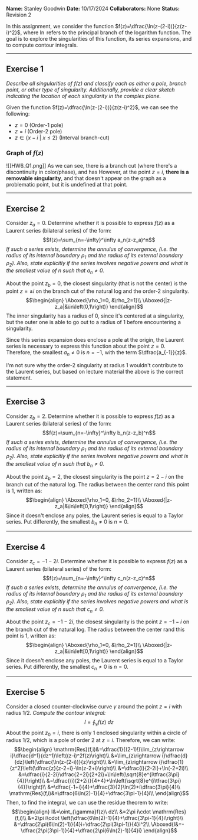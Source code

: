 **Name:** Stanley Goodwin
**Date:** 10/17/2024
**Collaborators:** None
**Status:** Revision 2

In this assignment, we consider the function $f(z)=\dfrac{\ln(z-(2-i))}{z(z-i)^2}$, where $\ln$ refers to the principal branch of the logarithm function. The goal is to explore the singularities of this function, its series expansions, and to compute contour integrals.

---
## Exercise 1
*Describe all singularities of $f(z)$ and classify each as either a pole, branch point, or other type of singularity. Additionally, provide a clear sketch indicating the location of each singularity in the complex plane.*

Given the function $f(z)=\dfrac{\ln(z-(2-i))}{z(z-i)^2}$, we can see the following:
 - $z=0$ (Order-1 pole)
 - $z=i$ (Order-2 pole)
 - $z\in\left\{x-i\ |\ x\le2\right\}$ (Interval branch-cut)

### Graph of $f(z)$
![[HW6_Q1.png]]
As we can see, there is a branch cut (where there's a discontinuity in color/phase), and has 
However, at the point $z=i$, **there is a removable singularity**, and that doesn't appear on the graph as a problematic point, but it is undefined at that point.

---
## Exercise 2
Consider $z_a=0$. Determine whether it is possible to express $f(z)$ as a Laurent series (bilateral series) of the form:
$$f(z)=\sum_{n=-\infty}^\infty a_n(z-z_a)^n$$
*If such a series exists, determine the annulus of convergence, (i.e. the radius of its internal boundary $\rho_1$ and the radius of its external boundary $\rho_2$). Also, state explicitly if the series involves negative powers and what is the smallest value of $n$ such that $a_n\ne0$.*

About the point $z_b=0$, the closest singularity (that is not the center) is the point $z=\pm i$ on the branch cut of the natural log and the order-2 singularity.
$$\begin{align}
\Aboxed{\rho_1=0, &\rho_2=1}\\
\Aboxed{|z-z_a|&\in\left(0,1\right)}
\end{align}$$
The inner singularity has a radius of 0, since it's centered at a singularity, but the outer one is able to go out to a radius of 1 before encountering a singularity.

Since this series expansion does enclose a pole at the origin, the Laurent series is necessary to express this function about the point $z=0$.
Therefore, the smallest $a_n\ne0$ is $n=-1$, with the term $\dfrac{a_{-1}}{z}$.

I'm not sure why the order-2 singularity at radius 1 wouldn't contribute to the Laurent series, but based on lecture material the above is the correct statement.

---
## Exercise 3
Consider $z_b=2$. Determine whether it is possible to express $f(z)$ as a Laurent series (bilateral series) of the form:
$$f(z)=\sum_{n=-\infty}^\infty b_n(z-z_b)^n$$
*If such a series exists, determine the annulus of convergence, (i.e. the radius of its internal boundary $\rho_1$ and the radius of its external boundary $\rho_2$). Also, state explicitly if the series involves negative powers and what is the smallest value of $n$ such that $b_n\ne0$.*

About the point $z_b=2$, the closest singularity is the point $z=2-i$ on the branch cut of the natural log. The radius between the center rand this point is 1, written as:
$$\begin{align}
\Aboxed{\rho_1=0, &\rho_2=1}\\
\Aboxed{|z-z_a|&\in\left[0,1\right)}
\end{align}$$
Since it doesn't enclose any poles, the Laurent series is equal to a Taylor series.
Put differently, the smallest $b_n\ne0$ is $n=0$.

---
## Exercise 4
Consider $z_c=-1-2i$. Determine whether it is possible to express $f(z)$ as a Laurent series (bilateral series) of the form:
$$f(z)=\sum_{n=-\infty}^\infty c_n(z-z_c)^n$$
*If such a series exists, determine the annulus of convergence, (i.e. the radius of its internal boundary $\rho_1$ and the radius of its external boundary $\rho_2$). Also, state explicitly if the series involves negative powers and what is the smallest value of $n$ such that $c_n\ne0$.*

About the point $z_c=-1-2i$, the closest singularity is the point $z=-1-i$ on the branch cut of the natural log. The radius between the center rand this point is 1, written as:
$$\begin{align}
\Aboxed{\rho_1=0, &\rho_2=1}\\
\Aboxed{|z-z_a|&\in\left[0,1\right)}
\end{align}$$
Since it doesn't enclose any poles, the Laurent series is equal to a Taylor series.
Put differently, the smallest $c_n\ne0$ is $n=0$.

---
## Exercise 5
Consider a closed counter-clockwise curve $\gamma$ around the point $z=i$ with radius $1/2$.
*Compute the contour integral:*
$$I=\oint_{\gamma}f(z)\ dz$$
About the point $z_0=i$, there is only 1 enclosed singularity within a circle of radius 1/2, which is a pole of order 2 at $z=i$. Therefore, we can write:
$$\begin{align}
\mathrm{Res}(f,i)&=\dfrac{1}{(2-1)!}\lim_{z\rightarrow i}\dfrac{d^1}{dz^1}\left((z-i)^2f(z)\right)\\
&=\lim_{z\rightarrow i}\dfrac{d}{dz}\left(\dfrac{\ln(z-(2-i))}{z}\right)\\
&=\lim_{z\rightarrow i}\dfrac{1}{z^2}\left(\dfrac{z}{z-2+i}-\ln(z-2+i)\right)\\
&=\dfrac{i}{2-2i}+\ln(-2+2i)\\
&=\dfrac{i}{2-2i}\dfrac{2+2i}{2+2i}+\ln\left(\sqrt{8}e^{i\tfrac{3\pi}{4}}\right)\\
&=\dfrac{(i)(2+2i)}{4+4}+\ln\left(\sqrt{8}e^{i\tfrac{3\pi}{4}}\right)\\
&=\dfrac{-1+i}{4}+\dfrac{3}{2}\ln(2)+i\dfrac{3\pi}{4}\\
\mathrm{Res}(f,i)&=\dfrac{6\ln(2)-1}{4}+\dfrac{3\pi-1}{4}i\\
\end{align}$$
Then, to find the integral, we can use the residue theorem to write:
$$\begin{align}
I&=\oint_{\gamma}f(z)\ dz\\
&=2\pi i\cdot \mathrm{Res}(f,i)\\
&=2\pi i\cdot \left(\dfrac{6\ln(2)-1}{4}+\dfrac{3\pi-1}{4}i\right)\\
&=\dfrac{2\pi(6\ln(2)-1)}{4}i+\dfrac{2\pi(3\pi-1)}{4}i^2\\
\Aboxed{I&=-\dfrac{2\pi(3\pi-1)}{4}+\dfrac{2\pi(6\ln(2)-1)}{4}i}
\end{align}$$
